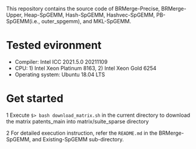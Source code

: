 This repository contains the source code of BRMerge-Precise, BRMerge-Upper, Heap-SpGEMM, Hash-SpGEMM, Hashvec-SpGEMM, PB-SpGEMM(i.e., outer\_spgemm), and MKL-SpGEMM.
# Tested evironment
- Compiler: Intel ICC 2021.5.0 20211109
- CPU: 1) Intel Xeon Platinum 8163, 2) Intel Xeon Gold 6254 
- Operating system: Ubuntu 18.04 LTS

# Get started
1 Execute ```$> bash download_matrix.sh``` in the current directory to download the matrix patents_main into matrix/suite_sparse directory

2 For detailed execution instruction, refer the ```README.md``` in the BRMerge-SpGEMM, and Existing-SpGEMM sub-directory.
